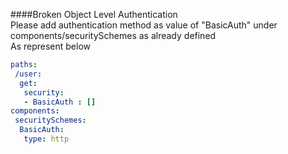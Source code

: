####Broken Object Level Authentication  
Please add authentication method as value of "BasicAuth" under components/securitySchemes as already defined   
As represent below 
```yaml
paths:
 /user:
  get:
   security:
   - BasicAuth : []
components:
 securitySchemes:
  BasicAuth:
   type: http
```